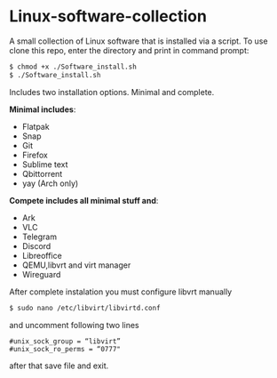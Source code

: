 # Linux-software-collection
A small collection of Linux software that is installed via a script.
To use clone this repo, enter the directory and print in command prompt:
```bash
$ chmod +x ./Software_install.sh
$ ./Software_install.sh
```
Includes two installation options. Minimal and complete.

**Minimal includes**:
- Flatpak
- Snap
- Git
- Firefox
- Sublime text
- Qbittorrent
- yay (Arch only)

**Compete includes all minimal stuff and**:
- Ark
- VLC
- Telegram
- Discord 
- Libreoffice
- QEMU,libvrt and virt manager
- Wireguard

After complete instalation you must configure libvrt manually
```bash 
$ sudo nano /etc/libvirt/libvirtd.conf
```
and uncomment following two lines 
```
#unix_sock_group = “libvirt”
#unix_sock_ro_perms = “0777"
```
after that save file and exit.

